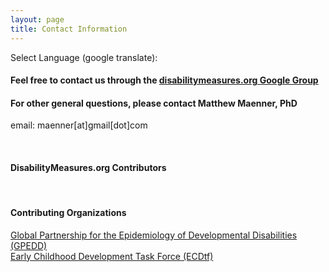 ```yaml
---
layout: page
title: Contact Information
---
```


Select Language (google translate):  

<div id="google_translate_element"></div><script type="text/javascript">
function googleTranslateElementInit() {
  new google.translate.TranslateElement({pageLanguage: 'en', layout: google.translate.TranslateElement.InlineLayout.SIMPLE, gaTrack: true, gaId: 'UA-64320648-1'}, 'google_translate_element');
}
</script><script type="text/javascript" src="//translate.google.com/translate_a/element.js?cb=googleTranslateElementInit"></script>  

#### Feel free to contact us through the [disabilitymeasures.org Google Group](https://groups.google.com/forum/#!forum/disabilitymeasures)  

#### For other general questions, please contact Matthew Maenner, PhD  
email: maenner[at]gmail[dot]com
 
<br>

#### DisabilityMeasures.org Contributors

<br>

#### Contributing Organizations
[Global Partnership for the Epidemiology of Developmental Disabilities (GPEDD)](http://www.gpedd.wordpress.com)  
[Early Childhood Development Task Force (ECDtf)](http://www.gpcwd.org/early-childhood-development.html)  
